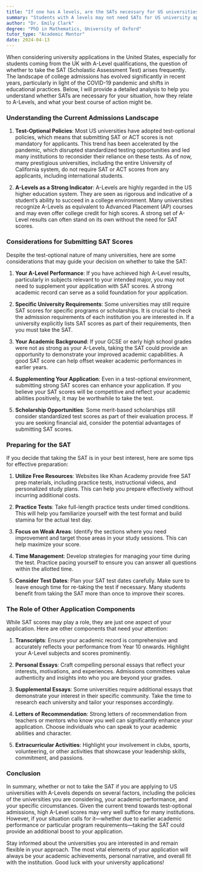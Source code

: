 ```yaml
---
title: "If one has A levels, are the SATs necessary for US universities applications?"
summary: "Students with A levels may not need SATs for US university applications due to test-optional policies and changing admissions practices."
author: "Dr. Emily Clark"
degree: "PhD in Mathematics, University of Oxford"
tutor_type: "Academic Mentor"
date: 2024-04-13
---
```


When considering university applications in the United States, especially for students coming from the UK with A-Level qualifications, the question of whether to take the SAT (Scholastic Assessment Test) arises frequently. The landscape of college admissions has evolved significantly in recent years, particularly in light of the COVID-19 pandemic and shifts in educational practices. Below, I will provide a detailed analysis to help you understand whether SATs are necessary for your situation, how they relate to A-Levels, and what your best course of action might be.

### Understanding the Current Admissions Landscape

1. **Test-Optional Policies**: 
   Most US universities have adopted test-optional policies, which means that submitting SAT or ACT scores is not mandatory for applicants. This trend has been accelerated by the pandemic, which disrupted standardized testing opportunities and led many institutions to reconsider their reliance on these tests. As of now, many prestigious universities, including the entire University of California system, do not require SAT or ACT scores from any applicants, including international students.

2. **A-Levels as a Strong Indicator**: 
   A-Levels are highly regarded in the US higher education system. They are seen as rigorous and indicative of a student’s ability to succeed in a college environment. Many universities recognize A-Levels as equivalent to Advanced Placement (AP) courses and may even offer college credit for high scores. A strong set of A-Level results can often stand on its own without the need for SAT scores.

### Considerations for Submitting SAT Scores

Despite the test-optional nature of many universities, here are some considerations that may guide your decision on whether to take the SAT:

1. **Your A-Level Performance**: 
   If you have achieved high A-Level results, particularly in subjects relevant to your intended major, you may not need to supplement your application with SAT scores. A strong academic record can serve as a solid foundation for your application.

2. **Specific University Requirements**: 
   Some universities may still require SAT scores for specific programs or scholarships. It is crucial to check the admission requirements of each institution you are interested in. If a university explicitly lists SAT scores as part of their requirements, then you must take the SAT.

3. **Your Academic Background**: 
   If your GCSE or early high school grades were not as strong as your A-Levels, taking the SAT could provide an opportunity to demonstrate your improved academic capabilities. A good SAT score can help offset weaker academic performances in earlier years.

4. **Supplementing Your Application**: 
   Even in a test-optional environment, submitting strong SAT scores can enhance your application. If you believe your SAT scores will be competitive and reflect your academic abilities positively, it may be worthwhile to take the test. 

5. **Scholarship Opportunities**: 
   Some merit-based scholarships still consider standardized test scores as part of their evaluation process. If you are seeking financial aid, consider the potential advantages of submitting SAT scores.

### Preparing for the SAT

If you decide that taking the SAT is in your best interest, here are some tips for effective preparation:

1. **Utilize Free Resources**: 
   Websites like Khan Academy provide free SAT prep materials, including practice tests, instructional videos, and personalized study plans. This can help you prepare effectively without incurring additional costs.

2. **Practice Tests**: 
   Take full-length practice tests under timed conditions. This will help you familiarize yourself with the test format and build stamina for the actual test day.

3. **Focus on Weak Areas**: 
   Identify the sections where you need improvement and target those areas in your study sessions. This can help maximize your score.

4. **Time Management**: 
   Develop strategies for managing your time during the test. Practice pacing yourself to ensure you can answer all questions within the allotted time.

5. **Consider Test Dates**: 
   Plan your SAT test dates carefully. Make sure to leave enough time for re-taking the test if necessary. Many students benefit from taking the SAT more than once to improve their scores.

### The Role of Other Application Components

While SAT scores may play a role, they are just one aspect of your application. Here are other components that need your attention:

1. **Transcripts**: 
   Ensure your academic record is comprehensive and accurately reflects your performance from Year 10 onwards. Highlight your A-Level subjects and scores prominently.

2. **Personal Essays**: 
   Craft compelling personal essays that reflect your interests, motivations, and experiences. Admissions committees value authenticity and insights into who you are beyond your grades.

3. **Supplemental Essays**: 
   Some universities require additional essays that demonstrate your interest in their specific community. Take the time to research each university and tailor your responses accordingly.

4. **Letters of Recommendation**: 
   Strong letters of recommendation from teachers or mentors who know you well can significantly enhance your application. Choose individuals who can speak to your academic abilities and character.

5. **Extracurricular Activities**: 
   Highlight your involvement in clubs, sports, volunteering, or other activities that showcase your leadership skills, commitment, and passions.

### Conclusion

In summary, whether or not to take the SAT if you are applying to US universities with A-Levels depends on several factors, including the policies of the universities you are considering, your academic performance, and your specific circumstances. Given the current trend towards test-optional admissions, high A-Level scores may very well suffice for many institutions. However, if your situation calls for it—whether due to earlier academic performance or particular program requirements—taking the SAT could provide an additional boost to your application.

Stay informed about the universities you are interested in and remain flexible in your approach. The most vital elements of your application will always be your academic achievements, personal narrative, and overall fit with the institution. Good luck with your university applications!
    